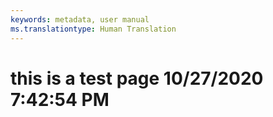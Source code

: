 ```yaml
---
keywords: metadata, user manual
ms.translationtype: Human Translation
---
```

# this is a test page 10/27/2020 7:42:54 PM